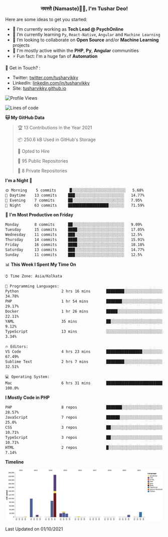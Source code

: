 <h3 align="center">नमस्ते (Namaste)🙏🏻, I'm Tushar Deo!</h3>

Here are some ideas to get you started:

- 🔭 I’m currently working as **Tech Lead @ PsychOnline**
- 🌱 I’m currently learning `Py`, `React-Native`, `Angular` and `Machine Learning`
- 👯 I’m looking to collaborate on **Open Source** and/or **Machine Learning** projects
- 💬 I'm mostly active within the **PHP**, **Py**, **Angular** communities
- ⚡ Fun fact: I'm a huge fan of **Automation**

📣 Get in Touch? :
- Twitter: [twitter.com/tusharvikky](https://twitter.com/tusharvikky)
- LinkedIn: [linkedin.com/in/tusharvikky](https://www.linkedin.com/in/tusharvikky/)
- Site: [tusharvikky.github.io](https://tusharvikky.github.io/)

<!--START_SECTION:waka-->
![Profile Views](http://img.shields.io/badge/Profile%20Views-0-blue)

![Lines of code](https://img.shields.io/badge/From%20Hello%20World%20I%27ve%20Written-540138%20lines%20of%20code-blue)

**🐱 My GitHub Data** 

> 🏆 13 Contributions in the Year 2021
 > 
> 📦 250.6 kB Used in GitHub's Storage 
 > 
> 💼 Opted to Hire
 > 
> 📜 95 Public Repositories 
 > 
> 🔑 8 Private Repositories  
 > 
**I'm a Night 🦉** 

```text
🌞 Morning    5 commits      █░░░░░░░░░░░░░░░░░░░░░░░░   5.68% 
🌆 Daytime    13 commits     ███░░░░░░░░░░░░░░░░░░░░░░   14.77% 
🌃 Evening    7 commits      ██░░░░░░░░░░░░░░░░░░░░░░░   7.95% 
🌙 Night      63 commits     ██████████████████░░░░░░░   71.59%

```
📅 **I'm Most Productive on Friday** 

```text
Monday       8 commits      ██░░░░░░░░░░░░░░░░░░░░░░░   9.09% 
Tuesday      15 commits     ████░░░░░░░░░░░░░░░░░░░░░   17.05% 
Wednesday    11 commits     ███░░░░░░░░░░░░░░░░░░░░░░   12.5% 
Thursday     14 commits     ████░░░░░░░░░░░░░░░░░░░░░   15.91% 
Friday       16 commits     ████░░░░░░░░░░░░░░░░░░░░░   18.18% 
Saturday     13 commits     ███░░░░░░░░░░░░░░░░░░░░░░   14.77% 
Sunday       11 commits     ███░░░░░░░░░░░░░░░░░░░░░░   12.5%

```


📊 **This Week I Spent My Time On** 

```text
⌚︎ Time Zone: Asia/Kolkata

💬 Programming Languages: 
Python                   2 hrs 16 mins       ████████░░░░░░░░░░░░░░░░░   34.78% 
PHP                      1 hr 54 mins        ███████░░░░░░░░░░░░░░░░░░   29.17% 
Docker                   1 hr 26 mins        █████░░░░░░░░░░░░░░░░░░░░   22.11% 
YAML                     35 mins             ██░░░░░░░░░░░░░░░░░░░░░░░   9.12% 
TypeScript               13 mins             ░░░░░░░░░░░░░░░░░░░░░░░░░   3.34%

🔥 Editors: 
VS Code                  4 hrs 23 mins       ████████████████░░░░░░░░░   67.49% 
Sublime Text             2 hrs 7 mins        ████████░░░░░░░░░░░░░░░░░   32.51%

💻 Operating System: 
Mac                      6 hrs 31 mins       █████████████████████████   100.0%

```

**I Mostly Code in PHP** 

```text
PHP                      8 repos             ███████░░░░░░░░░░░░░░░░░░   28.57% 
JavaScript               7 repos             ██████░░░░░░░░░░░░░░░░░░░   25.0% 
CSS                      3 repos             ██░░░░░░░░░░░░░░░░░░░░░░░   10.71% 
TypeScript               3 repos             ██░░░░░░░░░░░░░░░░░░░░░░░   10.71% 
HTML                     2 repos             █░░░░░░░░░░░░░░░░░░░░░░░░   7.14%

```


**Timeline**

![Chart not found](https://raw.githubusercontent.com/tusharvikky/tusharvikky/master/charts/bar_graph.png) 


 Last Updated on 01/10/2021
<!--END_SECTION:waka-->

